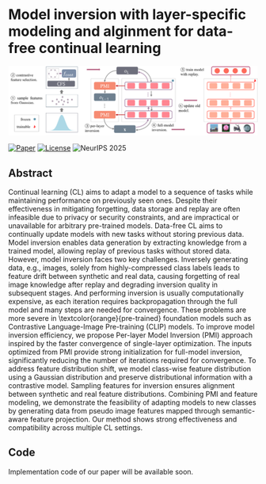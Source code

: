 # Model inversion with layer-specific modeling and alginment for data-free continual learning

<p align="center">
<img src="./PMI-CFS-CL.png"  width="1000px">
</p>

[![Paper](https://img.shields.io/badge/NeurIPS-Paper-blue)](https://neurips.cc/virtual/2025/poster/115103)
[![License](https://img.shields.io/github/license/RuilinTong/PMI-CFS-DFCL?cacheSeconds=60)](https://github.com/RuilinTong/PMI-CFS-DFCL/blob/main/LICENSE)
![NeurIPS 2025](https://img.shields.io/badge/NeurIPS-2025-blue)

## Abstract <a id="abstract"></a>

Continual learning (CL) aims to adapt a model to a sequence of tasks while maintaining performance on previously seen ones. Despite their effectiveness in mitigating forgetting, data storage and replay are often infeasible due to privacy or security constraints, and are impractical or unavailable for arbitrary pre-trained models. Data-free CL aims to continually update models with new tasks without storing previous data. Model inversion enables data generation by extracting knowledge from a trained model, allowing replay of previous tasks without stored data. However, model inversion faces two key challenges. Inversely generating data, e.g., images, solely from highly-compressed class labels leads to feature drift between synthetic and real data, causing forgetting of real image knowledge after replay and degrading inversion quality in subsequent stages. And performing inversion is usually computationally expensive, as each iteration requires backpropagation through the full model and many steps are needed for convergence. These problems are more severe in \textcolor{orange}{pre-trained} foundation models such as Contrastive Language-Image Pre-training (CLIP) models. To improve model inversion efficiency, we propose Per-layer Model Inversion (PMI) approach inspired by the faster convergence of single-layer optimization. The inputs optimized from PMI provide strong initialization for full-model inversion, significantly reducing the number of iterations required for convergence. To address feature distribution shift, we model class-wise feature distribution using a Gaussian distribution and preserve distributional information with a contrastive model. Sampling features for inversion ensures alignment between synthetic and real feature distributions. Combining PMI and feature modeling, we demonstrate the feasibility of adapting models to new classes by generating data from pseudo image features mapped through semantic-aware feature projection. Our method shows strong effectiveness and compatibility across multiple CL settings.

## Code

Implementation code of our paper will be available soon.

